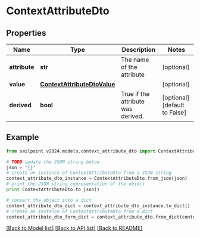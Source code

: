 # ContextAttributeDto


## Properties

Name | Type | Description | Notes
------------ | ------------- | ------------- | -------------
**attribute** | **str** | The name of the attribute | [optional] 
**value** | [**ContextAttributeDtoValue**](ContextAttributeDtoValue.md) |  | [optional] 
**derived** | **bool** | True if the attribute was derived. | [optional] [default to False]

## Example

```python
from sailpoint.v2024.models.context_attribute_dto import ContextAttributeDto

# TODO update the JSON string below
json = "{}"
# create an instance of ContextAttributeDto from a JSON string
context_attribute_dto_instance = ContextAttributeDto.from_json(json)
# print the JSON string representation of the object
print ContextAttributeDto.to_json()

# convert the object into a dict
context_attribute_dto_dict = context_attribute_dto_instance.to_dict()
# create an instance of ContextAttributeDto from a dict
context_attribute_dto_form_dict = context_attribute_dto.from_dict(context_attribute_dto_dict)
```
[[Back to Model list]](../README.md#documentation-for-models) [[Back to API list]](../README.md#documentation-for-api-endpoints) [[Back to README]](../README.md)


